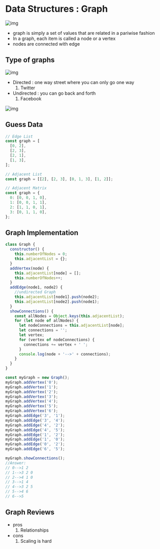 # Data Structures : Graph

![img](https://lh3.googleusercontent.com/proxy/8xntUjNyDJTCfCYQmovSI_187c7riOFJBeio2JYojYQtBko1e02xaOjBi1TPGLFTiBw2OAlwaWCduczT9XOJjSIgClDbBrv7_qw7lqoFzLyrshsNxCApitnmiG83MQ)

- graph is simply a set of values that are related in a pariwise fashion
- In a graph, each item is called a node or a vertex
- nodes are connected with edge

## Type of graphs

![img](https://miro.medium.com/max/7954/1*q0tQ1svUWfN05kWsZ_Uo2g.jpeg)

- Directed : one way street where you can only go one way
  1. Twitter
- Undirected : you can go back and forth
  1. Facebook

![img](https://i1.wp.com/techvidvan.com/tutorials/wp-content/uploads/sites/2/2021/07/TV-DS-Graph-normal-image08.jpg?ssl=1)

## Guess Data

```js
// Edge List
const graph = [
  [0, 2],
  [2, 3],
  [2, 1],
  [1, 3],
];

// Adjacent List
const graph = [[2], [2, 3], [0, 1, 3], [1, 2]];

// Adjacent Matrix
const graph = {
  0: [0, 0, 1, 0],
  1: [0, 0, 1, 1],
  2: [1, 1, 0, 1],
  3: [0, 1, 1, 0],
};
```

## Graph Implementation

```js
class Graph {
  constructor() {
    this.numberOfNodes = 0;
    this.adjacentList = {};
  }
  addVertex(node) {
    this.adjacentList[node] = [];
    this.numberOfNodes++;
  }
  addEdge(node1, node2) {
    //undirected Graph
    this.adjacentList[node1].push(node2);
    this.adjacentList[node2].push(node1);
  }
  showConnections() {
    const allNodes = Object.keys(this.adjacentList);
    for (let node of allNodes) {
      let nodeConnections = this.adjacentList[node];
      let connections = '';
      let vertex;
      for (vertex of nodeConnections) {
        connections += vertex + ' ';
      }
      console.log(node + '-->' + connections);
    }
  }
}

const myGraph = new Graph();
myGraph.addVertex('0');
myGraph.addVertex('1');
myGraph.addVertex('2');
myGraph.addVertex('3');
myGraph.addVertex('4');
myGraph.addVertex('5');
myGraph.addVertex('6');
myGraph.addEdge('3', '1');
myGraph.addEdge('3', '4');
myGraph.addEdge('4', '2');
myGraph.addEdge('4', '5');
myGraph.addEdge('1', '2');
myGraph.addEdge('1', '0');
myGraph.addEdge('0', '2');
myGraph.addEdge('6', '5');

myGraph.showConnections();
//Answer:
// 0-->1 2
// 1-->3 2 0
// 2-->4 1 0
// 3-->1 4
// 4-->3 2 5
// 5-->4 6
// 6-->5
```

## Graph Reviews

- pros
  1. Relationships
- cons
  1. Scaling is hard
